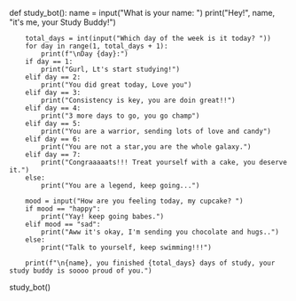 def study_bot():
        name = input("What is your name: ")
        print("Hey!", name, "it's me, your Study Buddy!")

        total_days = int(input("Which day of the week is it today? "))
        for day in range(1, total_days + 1):
            print(f"\nDay {day}:")
        if day == 1:
            print("Gurl, Lt's start studying!")
        elif day == 2:
            print("You did great today, Love you")
        elif day == 3:
            print("Consistency is key, you are doin great!!")
        elif day == 4:
            print("3 more days to go, you go champ")
        elif day == 5:
            print("You are a warrior, sending lots of love and candy")
        elif day == 6:
            print("You are not a star,you are the whole galaxy.")
        elif day == 7:
            print("Congraaaaats!!! Treat yourself with a cake, you deserve it.")
        else:
            print("You are a legend, keep going...")

        mood = input("How are you feeling today, my cupcake? ")
        if mood == "happy":
            print("Yay! keep going babes.")
        elif mood == "sad":
            print("Aww it's okay, I'm sending you chocolate and hugs..")
        else:
            print("Talk to yourself, keep swimming!!!")
    
        print(f"\n{name}, you finished {total_days} days of study, your study buddy is soooo proud of you.")
    
study_bot()

